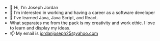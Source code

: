 - 👋 Hi, I’m Joseph Jordan
- 👀 I’m interested in working and having a career as a software developer
- 🌱 I’ve learned Java, Java Script, and React. 
-    What separates me from the pack is my creativity and work ethic. I love to learn and display my ideas.  
- 📫 My email is jordanjoseph25@yahoo.com

<!---
jdjhalfamazing/jdjhalfamazing is a ✨ special ✨ repository because its `README.md` (this file) appears on your GitHub profile.
You can click the Preview link to take a look at your changes.
--->
